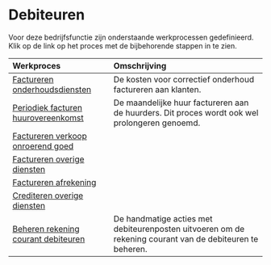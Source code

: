 # Debiteuren

Voor deze bedrijfsfunctie zijn onderstaande werkprocessen gedefinieerd. Klik op de link op het proces met de bijbehorende stappen in te zien.

Werkproces | Omschrijving
:--- | :---
[Factureren onderhoudsdiensten](factureren-onderhoudsdiensten/) | De kosten voor correctief onderhoud factureren aan klanten.
[Periodiek facturen huurovereenkomst](periodiek-facturen-huurovereenkomst/) | De maandelijke huur factureren aan de huurders. Dit proces wordt ook wel prolongeren genoemd.
[Factureren verkoop onroerend goed](factureren-verkoop-onroerend-goed/) | 
[Factureren overige diensten](factureren-overige-diensten/) | 
[Factureren afrekening](factureren-afrekening/) | 
[Crediteren overige diensten](crediteren-overige-diensten/) | 
[Beheren rekening courant debiteuren](beheren-rekening-courant-debiteuren/) | De handmatige acties met debiteurenposten uitvoeren om de rekening courant van de debiteuren te beheren.
